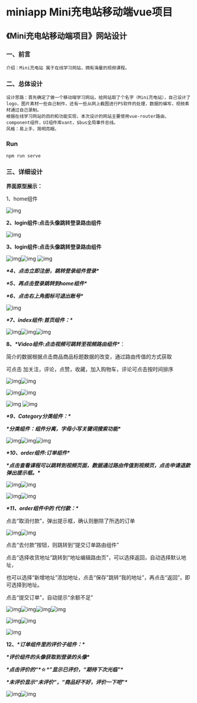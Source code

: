 # miniapp Mini充电站移动端vue项目
## 《Mini充电站移动端项目》网站设计
### 一、前言
```
介绍：Mini充电站 属于在线学习网站，拥有海量的视频课程。
```

### 二、总体设计
```
设计思路：首先确定了做一个移动端学习网站，给网站取了个名字（Mini充电站），自己设计了logo，图片素材一些自己制作，还有一些从网上截图进行PS软件的处理，数据的编写，视频素材通过自己录制。
根据在线学习网站的目的和功能实现，本次设计的网站主要使用vue-router路由，component组件，UI组件库vant，$bus全局事件总线。
风格：易上手，简明亮眼。
```
### Run

```
npm run serve
```

### 三、详细设计

**界面原型展示：**

1、home组件

![img](file:///C:\Users\小花花\AppData\Local\Temp\ksohtml21404\wps1.jpg) 

**2、login组件:点击头像跳转登录路由组件**

![img](file:///C:\Users\小花花\AppData\Local\Temp\ksohtml21404\wps2.jpg) 

**3、login组件:点击头像跳转登录路由组件**

![img](file:///C:\Users\小花花\AppData\Local\Temp\ksohtml21404\wps3.jpg)![img](file:///C:\Users\小花花\AppData\Local\Temp\ksohtml21404\wps4.jpg) ![img](file:///C:\Users\小花花\AppData\Local\Temp\ksohtml21404\wps5.jpg)

***\*4、点击立即注册，跳转登录组件登录\****

***\*5、再点击登录跳转到home组件\****

***\*6、点击右上角图标可退出账号\****

![img](file:///C:\Users\小花花\AppData\Local\Temp\ksohtml21404\wps6.jpg) 

***\*7、index组件:首页组件：\****

![img](file:///C:\Users\小花花\AppData\Local\Temp\ksohtml21404\wps7.jpg)![img](file:///C:\Users\小花花\AppData\Local\Temp\ksohtml21404\wps8.jpg)![img](file:///C:\Users\小花花\AppData\Local\Temp\ksohtml21404\wps9.jpg) 

**8、*****\*Video组件:点击视频可跳转至视频路由组件\****：

简介的数据根据点击商品商品标题数据的改变，通过路由传值的方式获取

可点击 加关注，评论，点赞，收藏，加入购物车，评论可点击按时间排序

![img](file:///C:\Users\小花花\AppData\Local\Temp\ksohtml21404\wps10.jpg)![img](file:///C:\Users\小花花\AppData\Local\Temp\ksohtml21404\wps11.jpg) 

![img](file:///C:\Users\小花花\AppData\Local\Temp\ksohtml21404\wps12.jpg)![img](file:///C:\Users\小花花\AppData\Local\Temp\ksohtml21404\wps13.jpg) 

![img](file:///C:\Users\小花花\AppData\Local\Temp\ksohtml21404\wps14.jpg)  ![img](file:///C:\Users\小花花\AppData\Local\Temp\ksohtml21404\wps15.jpg)

***\*9、Category分类组件：\****

***\*分类组件：组件分离，字母小写关键词搜索功能\****

![img](file:///C:\Users\小花花\AppData\Local\Temp\ksohtml21404\wps16.jpg)![img](file:///C:\Users\小花花\AppData\Local\Temp\ksohtml21404\wps17.jpg)![img](file:///C:\Users\小花花\AppData\Local\Temp\ksohtml21404\wps18.jpg) 

***\*10、order组件:订单组件\****

***\*点击查看课程可以跳转到视频页面，数据通过路由传值到视频页，点击申请退款弹出提示框。\****

![img](file:///C:\Users\小花花\AppData\Local\Temp\ksohtml21404\wps19.jpg)![img](file:///C:\Users\小花花\AppData\Local\Temp\ksohtml21404\wps20.jpg) 

![img](file:///C:\Users\小花花\AppData\Local\Temp\ksohtml21404\wps21.jpg)![img](file:///C:\Users\小花花\AppData\Local\Temp\ksohtml21404\wps22.jpg) 

***\*11、order组件中的 代付款：\****

点击“取消付款”，弹出提示框，确认则删除了所选的订单

 

![img](file:///C:\Users\小花花\AppData\Local\Temp\ksohtml21404\wps23.jpg)![img](file:///C:\Users\小花花\AppData\Local\Temp\ksohtml21404\wps24.jpg) 

点击“去付款”按钮，则跳转到“提交订单路由组件”

点击“选择收货地址”跳转到“地址编辑路由页”，可以选择返回，自动选择默认地址，

也可以选择“新增地址”添加地址，点击“保存”跳转“我的地址”，再点击“返回”，即可选择到地址。

点击“提交订单”，自动提示“余额不足”

![img](file:///C:\Users\小花花\AppData\Local\Temp\ksohtml21404\wps25.jpg)![img](file:///C:\Users\小花花\AppData\Local\Temp\ksohtml21404\wps26.jpg)![img](file:///C:\Users\小花花\AppData\Local\Temp\ksohtml21404\wps27.jpg)![img](file:///C:\Users\小花花\AppData\Local\Temp\ksohtml21404\wps28.jpg) 

![img](file:///C:\Users\小花花\AppData\Local\Temp\ksohtml21404\wps29.jpg)![img](file:///C:\Users\小花花\AppData\Local\Temp\ksohtml21404\wps30.jpg) 

![img](file:///C:\Users\小花花\AppData\Local\Temp\ksohtml21404\wps31.jpg) 

**12、*****\*订单组件里的评价子组件：\****

***\*评价组件的头像获取到登录的头像\****

***\*点击评价的“\****☆***\*”显示已评价，“期待下次光临”\****

***\*未评价显示“未评价”，“商品好不好，评价一下吧”\****

![img](file:///C:\Users\小花花\AppData\Local\Temp\ksohtml21404\wps32.jpg)![img](file:///C:\Users\小花花\AppData\Local\Temp\ksohtml21404\wps33.jpg) 
